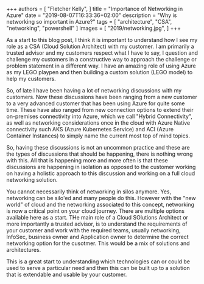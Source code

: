 +++
authors = [
    "Fletcher Kelly",
]
title = "Importance of Networking in Azure"
date = "2019-08-07T16:33:36+02:00"
description = "Why is networking so important in Azure?"
tags = [
    "architecture",
    "CSA",
    "networking",
    "powershell"
]
images = [
    "2019/networking.jpg",
]
+++

As a start to this blog post, I think it is important to understand how I see my role as a CSA (Cloud Solution Architect) with my customer. I am primarily a trusted advisor and my customers respect what I have to say, I question and challenge my customers in a constructive way to approach the challenge or problem statement in a different way. I have an amazing role of using Azure as my LEGO playpen and then building a custom solution (LEGO model) to help my customers.

So, of late I have been having a lot of networking discussions with my customers. Now these discussions have been ranging from a new customer to a very advanced customer that has been using Azure for quite some time. These have also ranged from new connection options to extend their on-premises connectivity into Azure, which we call "Hybrid Connectivity", as well as networking considerations once in the cloud with Azure Native connectivity such AKS (Azure Kubernetes Service) and ACI (Azure Container Instances) to simply name the current most top of mind topics.

So, having these discussions is not an uncommon practice and these are the types of discussions that should be happening, there is nothing wrong with this. All that is happening more and more often is that these discussions are happening in isolation as opposed to the customer working on having a holistic approach to this discussion and working on a full cloud networking solution.

You cannot necessarily think of networking in silos anymore. Yes, networking can be silo'ed and many people do this. However with the "new world" of cloud and the networking associated to this concept, networking is now a critical point on your cloud journey. There are multiple options available here as a start. THe main role of a Cloud SOlutions Architect or more importantly a trusted advisor, is to understand the requirements of your customer and work with the required teams, usually networking, InfoSec, business owner and Application owner to determine the correct networking option for the cusotmer. This would be a mix of solutions and architectures.

This is a great start to understanding which technologies can or could be used to serve a particular need and then this can be built up to a solution that is extendable and usable by your customer.
